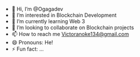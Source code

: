 - 👋 Hi, I’m @Ogagadev
- 👀 I’m interested in Blockchain Development 
- 🌱 I’m currently learning Web 3
- 💞️ I’m looking to collaborate on Blockchain projects 
- 📫 How to reach me Victoranoke134@gmail.com 
- 😄 Pronouns: He!
- ⚡ Fun fact: ...

<!---
Ogagadev/Ogagadev is a ✨ special ✨ repository because its `README.md` (this file) appears on your GitHub profile.
You can click the Preview link to take a look at your changes.
--->
